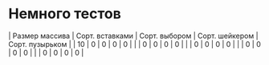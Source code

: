 # Немного тестов  
| Размер массива | Сорт. вставками    | Сорт. выбором    | Сорт. шейкером    | Сорт. пузырьком    |
| 10             | 0                  | 0                | 0                 | 0                  |
|                | 0                  | 0                | 0                 | 0                  |
|                | 0                  | 0                | 0                 | 0                  |
|                | 0                  | 0                | 0                 | 0                  |
|                | 0                  | 0                | 0                 | 0                  |
